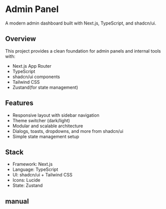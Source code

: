 # Admin Panel

A modern admin dashboard built with Next.js, TypeScript, and shadcn/ui.

## Overview

This project provides a clean foundation for admin panels and internal tools with:

- Next.js App Router
- TypeScript
- shadcn/ui components
- Tailwind CSS
- Zustand(for state management)

## Features

- Responsive layout with sidebar navigation
- Theme switcher (dark/light)
- Modular and scalable architecture
- Dialogs, toasts, dropdowns, and more from shadcn/ui
- Simple state management setup

## Stack

- Framework: Next.js
- Language: TypeScript
- UI: shadcn/ui + Tailwind CSS
- Icons: Lucide
- State: Zustand

 ## manual
 
